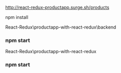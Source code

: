 http://react-redux-productapp.surge.sh/products


npm install


React-Redux\productapp-with-react-redux\backend 
### npm start


React-Redux\productapp-with-react-redux
### npm start

